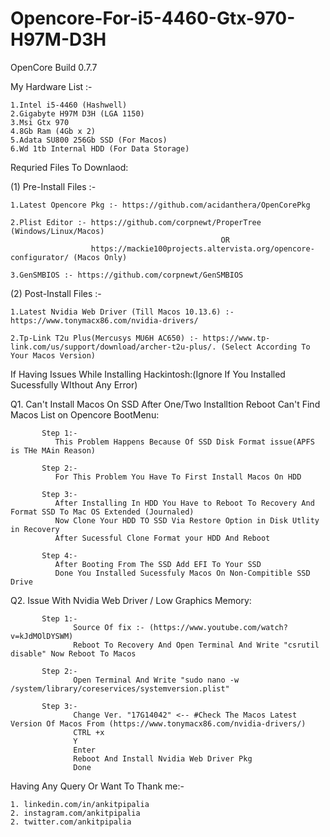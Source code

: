 # Opencore-For-i5-4460-Gtx-970-H97M-D3H

OpenCore Build 0.7.7


My Hardware List :-
  
    1.Intel i5-4460 (Hashwell)
    2.Gigabyte H97M D3H (LGA 1150)
    3.Msi Gtx 970
    4.8Gb Ram (4Gb x 2)
    5.Adata SU800 256Gb SSD (For Macos)
    6.Wd 1tb Internal HDD (For Data Storage)


Requried Files To Downlaod:

 (1) Pre-Install Files :-
 
 
    1.Latest Opencore Pkg :- https://github.com/acidanthera/OpenCorePkg
    
    2.Plist Editor :- https://github.com/corpnewt/ProperTree (Windows/Linux/Macos)
                                                   OR 
                      https://mackie100projects.altervista.org/opencore-configurator/ (Macos Only)
                      
    3.GenSMBIOS :- https://github.com/corpnewt/GenSMBIOS
    
    
    
 (2) Post-Install Files :-
 
    1.Latest Nvidia Web Driver (Till Macos 10.13.6) :- https://www.tonymacx86.com/nvidia-drivers/
    
    2.Tp-Link T2u Plus(Mercusys MU6H AC650) :- https://www.tp-link.com/us/support/download/archer-t2u-plus/. (Select According To Your Macos Version)
    
    
    
    
If Having Issues While Installing Hackintosh:(Ignore If You Installed Sucessfully WIthout Any Error)
  
  Q1. Can't Install Macos On SSD After One/Two Installtion Reboot Can't Find Macos List on Opencore BootMenu:
           
           Step 1:-
              This Problem Happens Because Of SSD Disk Format issue(APFS is THe MAin Reason)
           
           Step 2:-
              For This Problem You Have To First Install Macos On HDD 
           
           Step 3:-
              After Installing In HDD You Have to Reboot To Recovery And Format SSD To Mac OS Extended (Journaled)
              Now Clone Your HDD TO SSD Via Restore Option in Disk Utlity in Recovery
              After Sucessful Clone Format your HDD And Reboot
           
           Step 4:-
              After Booting From The SSD Add EFI To Your SSD
              Done You Installed Sucessfuly Macos On Non-Compitible SSD Drive 
              
              
              
  Q2. Issue With Nvidia Web Driver / Low Graphics Memory:
            
           Step 1:-
                  Source Of fix :- (https://www.youtube.com/watch?v=kJdMOlDYSWM)
                  Reboot To Recovery And Open Terminal And Write "csrutil disable" Now Reboot To Macos
                  
           Step 2:-
                  Open Terminal And Write "sudo nano -w /system/library/coreservices/systemversion.plist"
                  
           Step 3:-
                  Change Ver. "17G14042" <-- #Check The Macos Latest Version Of Macos From (https://www.tonymacx86.com/nvidia-drivers/)
                  CTRL +x
                  Y
                  Enter
                  Reboot And Install Nvidia Web Driver Pkg
                  Done
                  
                  



Having Any Query Or Want To Thank me:-
    
    1. linkedin.com/in/ankitpipalia
    2. instagram.com/ankitpipalia
    2. twitter.com/ankitpipalia
    

